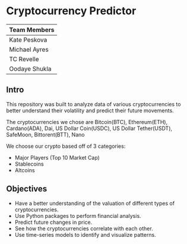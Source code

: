 # Cryptocurrency Predictor

|Team Members|
|-|
|Kate Peskova|
|Michael Ayres|
|TC Revelle|
|Oodaye Shukla|

## Intro
This repository was built to analyze data of various cryptocurrencies to better understand their volatility and predict their future movements.

The cryptocurrencies we chose are Bitcoin(BTC), Ethereum(ETH), Cardano(ADA), Dai, US Dollar Coin(USDC), US Dollar Tether(USDT), SafeMoon, Bittorent(BTT), Nano

We choose our crypto based off of 3 categories:

* Major Players (Top 10 Market Cap)
* Stablecoins
* Altcoins 

## Objectives

* Have a better understanding of the valuation of different types of cryptocurrencies.
* Use Python packages to perform financial analysis.
* Predict future changes in price.
* See how the cryptocurrencies correlate with each other.
* Use time-series models to identify and visualize patterns.
